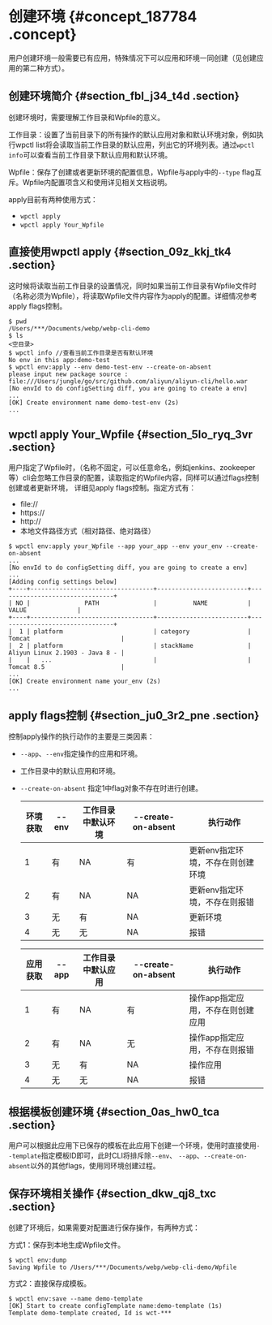 # 创建环境 {#concept_187784 .concept}

用户创建环境一般需要已有应用，特殊情况下可以应用和环境一同创建（见创建应用的第二种方式）。

## 创建环境简介 {#section_fbl_j34_t4d .section}

创建环境时，需要理解工作目录和Wpfile的意义。

工作目录：设置了当前目录下的所有操作的默认应用对象和默认环境对象，例如执行wpctl list将会读取当前工作目录的默认应用，列出它的环境列表。通过`wpctl info`可以查看当前工作目录下默认应用和默认环境。

Wpfile：保存了创建或者更新环境的配置信息，Wpfile与apply中的`--type` flag互斥。Wpfile内配置项含义和使用详见相关文档说明。

apply目前有两种使用方式：

-   `wpctl apply`
-   `wpctl apply Your_Wpfile`

## 直接使用wpctl apply {#section_09z_kkj_tk4 .section}

这时候将读取当前工作目录的设置情况，同时如果当前工作目录有Wpfile文件时（名称必须为Wpfile），将读取Wpfile文件内容作为apply的配置。详细情况参考apply flags控制。

``` {#codeblock_1sv_rcf_7c2}
$ pwd
/Users/***/Documents/webp/webp-cli-demo
$ ls
<空目录>
$ wpctl info //查看当前工作目录是否有默认环境
No env in this app:demo-test
$ wpctl env:apply --env demo-test-env --create-on-absent
please input new package source : file:///Users/jungle/go/src/github.com/aliyun/aliyun-cli/hello.war
[No envId to do configSetting diff, you are going to create a env]
...
[OK] Create environment name demo-test-env (2s)
...
```

## wpctl apply Your\_Wpfile {#section_5lo_ryq_3vr .section}

用户指定了Wpfile时，（名称不固定，可以任意命名，例如jenkins、zookeeper等）cli会忽略工作目录的配置，读取指定的Wpfile内容，同样可以通过flags控制创建或者更新环境， 详细见apply flags控制。指定方式有：

-   file://
-   https://
-   http://
-   本地文件路径方式（相对路径、绝对路径）

``` {#codeblock_wfg_14r_cng}
$ wpctl env:apply your_Wpfile --app your_app --env your_env --create-on-absent
...
[No envId to do configSetting diff, you are going to create a env]
...
[Adding config settings below]
+----+----------------------------------+-------------------------+--------------------------------+
| NO |               PATH               |          NAME           |             VALUE              |
+----+----------------------------------+-------------------------+--------------------------------+
|  1 | platform                         | category                | Tomcat                         |
|  2 | platform                         | stackName               | Aliyun Linux 2.1903 - Java 8 - |
|    |   ...                            |                         | Tomcat 8.5                     |
...
[OK] Create environment name your_env (2s)
...
```

## apply flags控制 {#section_ju0_3r2_pne .section}

控制apply操作的执行动作的主要是三类因素：

-   `--app`、`--env`指定操作的应用和环境。
-   工作目录中的默认应用和环境。
-   `--create-on-absent` 指定1中flag对象不存在时进行创建。

    |环境获取|--env|工作目录中默认环境|--create-on-absent|执行动作|
    |----|-----|---------|------------------|----|
    |1|有|NA|有|更新env指定环境，不存在则创建环境|
    |2|有|NA|NA|更新env指定环境，不存在则报错|
    |3|无|有|NA|更新环境|
    |4|无|无|NA|报错|

    |应用获取|--app|工作目录中默认应用|--create-on-absent|执行动作|
    |----|-----|---------|------------------|----|
    |1|有|NA|有|操作app指定应用，不存在则创建应用|
    |2|有|NA|无|操作app指定应用，不存在则报错|
    |3|无|有|NA|操作应用|
    |4|无|无|NA|报错|


## 根据模板创建环境 {#section_0as_hw0_tca .section}

用户可以根据此应用下已保存的模板在此应用下创建一个环境，使用时直接使用`--template`指定模板ID即可，此时CLI将排斥除`--env`、 `--app`、`--create-on-absent`以外的其他flags，使用同环境创建过程。

## 保存环境相关操作 {#section_dkw_qj8_txc .section}

创建了环境后，如果需要对配置进行保存操作，有两种方式：

方式1：保存到本地生成Wpfile文件。

``` {#codeblock_mjl_xq3_2d4}
$ wpctl env:dump
Saving Wpfile to /Users/***/Documents/webp/webp-cli-demo/Wpfile
```

方式2：直接保存成模板。

``` {#codeblock_ezj_4b2_g1v}
$ wpctl env:save --name demo-template
[OK] Start to create configTemplate name:demo-template (1s)
Template demo-template created, Id is wct-***
```


